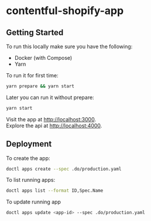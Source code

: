 # contentful-shopify-app

## Getting Started

To run this locally make sure you have the following:

- Docker (with Compose)
- Yarn

To run it for first time:

```bash
yarn prepare && yarn start
```

Later you can run it without prepare:

```bash
yarn start
```

Visit the app at [http://localhost:3000](http://localhost:3000).  
Explore the api at [http://localhost:4000](http://localhost:4000).

## Deployment

To create the app:

```bash
doctl apps create --spec .do/production.yaml
```

To list running apps:

```bash
doctl apps list --format ID,Spec.Name
```

To update running app

```bash
doctl apps update <app-id> --spec .do/production.yaml
```
